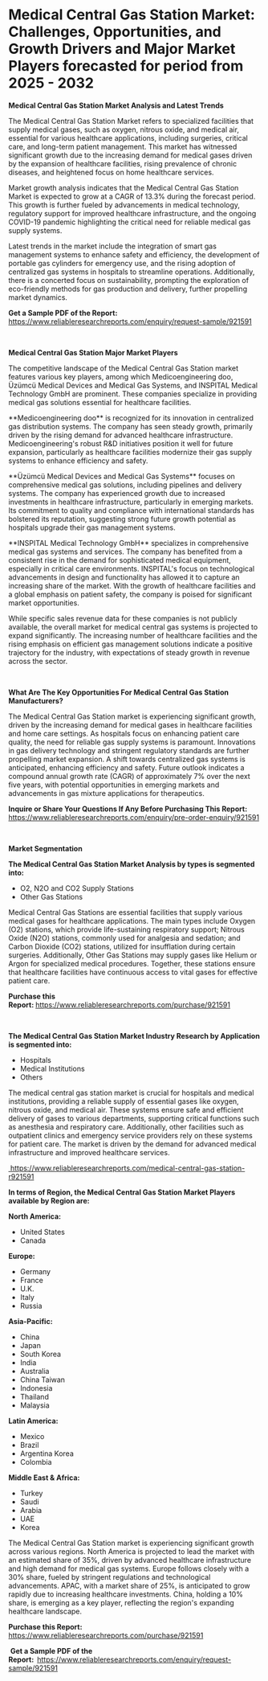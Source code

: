 <p><h1>Medical Central Gas Station Market: Challenges, Opportunities, and Growth Drivers and Major Market Players forecasted for period from 2025 - 2032</h1></p><p><strong>Medical Central Gas Station Market Analysis and Latest Trends</strong></p>
<p><p>The Medical Central Gas Station Market refers to specialized facilities that supply medical gases, such as oxygen, nitrous oxide, and medical air, essential for various healthcare applications, including surgeries, critical care, and long-term patient management. This market has witnessed significant growth due to the increasing demand for medical gases driven by the expansion of healthcare facilities, rising prevalence of chronic diseases, and heightened focus on home healthcare services.</p><p>Market growth analysis indicates that the Medical Central Gas Station Market is expected to grow at a CAGR of 13.3% during the forecast period. This growth is further fueled by advancements in medical technology, regulatory support for improved healthcare infrastructure, and the ongoing COVID-19 pandemic highlighting the critical need for reliable medical gas supply systems.</p><p>Latest trends in the market include the integration of smart gas management systems to enhance safety and efficiency, the development of portable gas cylinders for emergency use, and the rising adoption of centralized gas systems in hospitals to streamline operations. Additionally, there is a concerted focus on sustainability, prompting the exploration of eco-friendly methods for gas production and delivery, further propelling market dynamics.</p></p>
<p><strong>Get a Sample PDF of the Report:&nbsp;</strong> <a href="https://www.reliableresearchreports.com/enquiry/request-sample/921591?utm_campaign=3680&utm_medium=2&utm_source=Github&utm_content=ia&utm_term=18042025&utm_id=medical-central-gas-station">https://www.reliableresearchreports.com/enquiry/request-sample/921591</a></p>
<p>&nbsp;</p>
<p><strong>Medical Central Gas Station Major Market Players</strong></p>
<p><p>The competitive landscape of the Medical Central Gas Station market features various key players, among which Medicoengineering doo, Üzümcü Medical Devices and Medical Gas Systems, and INSPITAL Medical Technology GmbH are prominent. These companies specialize in providing medical gas solutions essential for healthcare facilities.</p><p>**Medicoengineering doo** is recognized for its innovation in centralized gas distribution systems. The company has seen steady growth, primarily driven by the rising demand for advanced healthcare infrastructure. Medicoengineering's robust R&D initiatives position it well for future expansion, particularly as healthcare facilities modernize their gas supply systems to enhance efficiency and safety.</p><p>**Üzümcü Medical Devices and Medical Gas Systems** focuses on comprehensive medical gas solutions, including pipelines and delivery systems. The company has experienced growth due to increased investments in healthcare infrastructure, particularly in emerging markets. Its commitment to quality and compliance with international standards has bolstered its reputation, suggesting strong future growth potential as hospitals upgrade their gas management systems.</p><p>**INSPITAL Medical Technology GmbH** specializes in comprehensive medical gas systems and services. The company has benefited from a consistent rise in the demand for sophisticated medical equipment, especially in critical care environments. INSPITAL's focus on technological advancements in design and functionality has allowed it to capture an increasing share of the market. With the growth of healthcare facilities and a global emphasis on patient safety, the company is poised for significant market opportunities.</p><p>While specific sales revenue data for these companies is not publicly available, the overall market for medical central gas systems is projected to expand significantly. The increasing number of healthcare facilities and the rising emphasis on efficient gas management solutions indicate a positive trajectory for the industry, with expectations of steady growth in revenue across the sector.</p></p>
<p>&nbsp;</p>
<p><strong>What Are The Key Opportunities For Medical Central Gas Station Manufacturers?</strong></p>
<p><p>The Medical Central Gas Station market is experiencing significant growth, driven by the increasing demand for medical gases in healthcare facilities and home care settings. As hospitals focus on enhancing patient care quality, the need for reliable gas supply systems is paramount. Innovations in gas delivery technology and stringent regulatory standards are further propelling market expansion. A shift towards centralized gas systems is anticipated, enhancing efficiency and safety. Future outlook indicates a compound annual growth rate (CAGR) of approximately 7% over the next five years, with potential opportunities in emerging markets and advancements in gas mixture applications for therapeutics.</p></p>
<p><strong>Inquire or Share Your Questions If Any Before Purchasing This Report:</strong> <a href="https://www.reliableresearchreports.com/enquiry/pre-order-enquiry/921591?utm_campaign=3680&utm_medium=2&utm_source=Github&utm_content=ia&utm_term=18042025&utm_id=medical-central-gas-station">https://www.reliableresearchreports.com/enquiry/pre-order-enquiry/921591</a></p>
<p>&nbsp;</p>
<p><strong>Market Segmentation</strong></p>
<p><strong>The Medical Central Gas Station Market Analysis by types is segmented into:</strong></p>
<p><ul><li>O2, N2O and CO2 Supply Stations</li><li>Other Gas Stations</li></ul></p>
<p><p>Medical Central Gas Stations are essential facilities that supply various medical gases for healthcare applications. The main types include Oxygen (O2) stations, which provide life-sustaining respiratory support; Nitrous Oxide (N2O) stations, commonly used for analgesia and sedation; and Carbon Dioxide (CO2) stations, utilized for insufflation during certain surgeries. Additionally, Other Gas Stations may supply gases like Helium or Argon for specialized medical procedures. Together, these stations ensure that healthcare facilities have continuous access to vital gases for effective patient care.</p></p>
<p><strong>Purchase this Report:&nbsp;</strong><a href="https://www.reliableresearchreports.com/purchase/921591?utm_campaign=3680&utm_medium=2&utm_source=Github&utm_content=ia&utm_term=18042025&utm_id=medical-central-gas-station">https://www.reliableresearchreports.com/purchase/921591</a></p>
<p>&nbsp;</p>
<p><strong>The Medical Central Gas Station Market Industry Research by Application is segmented into:</strong></p>
<p><ul><li>Hospitals</li><li>Medical Institutions</li><li>Others</li></ul></p>
<p><p>The medical central gas station market is crucial for hospitals and medical institutions, providing a reliable supply of essential gases like oxygen, nitrous oxide, and medical air. These systems ensure safe and efficient delivery of gases to various departments, supporting critical functions such as anesthesia and respiratory care. Additionally, other facilities such as outpatient clinics and emergency service providers rely on these systems for patient care. The market is driven by the demand for advanced medical infrastructure and improved healthcare services.</p></p>
<p><a href="https://www.reliableresearchreports.com/medical-central-gas-station-r921591?utm_campaign=3680&utm_medium=2&utm_source=Github&utm_content=ia&utm_term=18042025&utm_id=medical-central-gas-station">&nbsp;https://www.reliableresearchreports.com/medical-central-gas-station-r921591</a></p>
<p><strong>In terms of Region, the Medical Central Gas Station Market Players available by Region are:</strong></p>
<p>
    <p> <strong> North America: </strong>
        <ul>
            <li>United States</li>
            <li>Canada</li>
        </ul>
        </p> 
    <p> <strong> Europe: </strong>
        <ul>
            <li>Germany</li>
            <li>France</li>
            <li>U.K.</li>
            <li>Italy</li>
            <li>Russia</li>
        </ul>
        </p> 
    <p> <strong> Asia-Pacific: </strong>
        <ul>
            <li>China</li>
            <li>Japan</li>
            <li>South Korea</li>
            <li>India</li>
            <li>Australia</li>
            <li>China Taiwan</li>
            <li>Indonesia</li>
            <li>Thailand</li>
            <li>Malaysia</li>
        </ul>
        </p> 
    <p> <strong> Latin America: </strong>
        <ul>
            <li>Mexico</li>
            <li>Brazil</li>
            <li>Argentina Korea</li>
            <li>Colombia</li>
        </ul>
        </p> 
    <p> <strong> Middle East & Africa: </strong>
        <ul>
            <li>Turkey</li>
            <li>Saudi</li>
            <li>Arabia</li>
            <li>UAE</li>
            <li>Korea</li>
        </ul>
    </p>
    </p>
<p><p>The Medical Central Gas Station market is experiencing significant growth across various regions. North America is projected to lead the market with an estimated share of 35%, driven by advanced healthcare infrastructure and high demand for medical gas systems. Europe follows closely with a 30% share, fueled by stringent regulations and technological advancements. APAC, with a market share of 25%, is anticipated to grow rapidly due to increasing healthcare investments. China, holding a 10% share, is emerging as a key player, reflecting the region's expanding healthcare landscape.</p></p>
<p><strong>Purchase this Report: </strong><a href="https://www.reliableresearchreports.com/purchase/921591?utm_campaign=3680&utm_medium=2&utm_source=Github&utm_content=ia&utm_term=18042025&utm_id=medical-central-gas-station">https://www.reliableresearchreports.com/purchase/921591</a></p>
<p>&nbsp;<strong>Get a Sample PDF of the Report:&nbsp;&nbsp;</strong><a href="https://www.reliableresearchreports.com/enquiry/request-sample/921591?utm_campaign=3680&utm_medium=2&utm_source=Github&utm_content=ia&utm_term=18042025&utm_id=medical-central-gas-station">https://www.reliableresearchreports.com/enquiry/request-sample/921591</a></p>
<p><strong></strong></p>
<p><p></p><p></p><p></p></p>